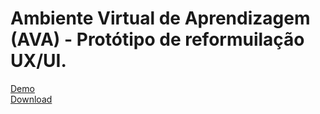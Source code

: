 # Ambiente Virtual de Aprendizagem (AVA) - Protótipo de reformuilação UX/UI. 

[Demo](https://ava-uv.netlify.app)<br>
[Download](https://github.com/igoramos77/ava/archive/main.zip)
